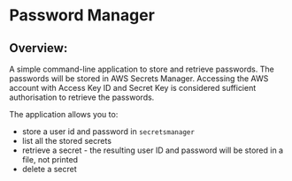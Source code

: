 # Password Manager

## Overview:

A simple command-line application to store and retrieve passwords. The passwords will be stored in AWS Secrets Manager. Accessing the AWS account with Access Key ID and Secret Key is considered sufficient authorisation to retrieve the passwords.

The application allows you to:

- store a user id and password in `secretsmanager`
- list all the stored secrets
- retrieve a secret - the resulting user ID and password will be stored in a file, not printed
- delete a secret
